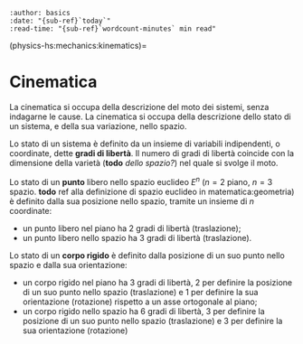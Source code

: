 ```{article-info}
:author: basics
:date: "{sub-ref}`today`"
:read-time: "{sub-ref}`wordcount-minutes` min read"
```

(physics-hs:mechanics:kinematics)=
# Cinematica

La cinematica si occupa della descrizione del moto dei sistemi, senza indagarne le cause. La cinematica si occupa della descrizione dello stato di un sistema, e della sua variazione, nello spazio.

Lo stato di un sistema è definito da un insieme di variabili indipendenti, o coordinate, dette **gradi di libertà**.  Il numero di gradi di libertà coincide con la dimensione della varietà (**todo** *dello spazio?*) nel quale si svolge il moto.

Lo stato di un **punto** libero nello spazio euclideo $E^n$ ($n=2$ piano, $n=3$ spazio. **todo** ref alla definizione di spazio euclideo in matematica:geometria) è definito dalla sua posizione nello spazio, tramite un insieme di $n$ coordinate:
- un punto libero nel piano ha 2 gradi di libertà (traslazione);
- un punto libero nello spazio ha 3 gradi di libertà (traslazione). 

Lo stato di un **corpo rigido** è definito dalla posizione di un suo punto nello spazio e dalla sua orientazione: 
- un corpo rigido nel piano ha 3 gradi di libertà, 2 per definire la posizione di un suo punto nello spazio (traslazione) e 1 per definire la sua orientazione (rotazione) rispetto a un asse ortogonale al piano; 
- un corpo rigido nello spazio ha 6 gradi di libertà, 3 per definire la posizione di un suo punto nello spazio (traslazione) e 3 per definire la sua orientazione (rotazione)

